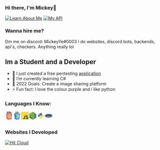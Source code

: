 ### Hi there, I'm Mickey👋 

[![Learn About Me](https://img.shields.io/website?label=mickeysworld.xyz&style=for-the-badge&url=https://mickeysworld.xyz)](https://mickeysworld.xyz)
[![My API](https://img.shields.io/website?label=agalts.xyz&style=for-the-badge&url=https://agalts.xyz)](https://agalts.xyz)

### Wanna hire me?
Dm me on discord: MickeyYe#0003
I do websites, discord bots, backends, api's, checkers. Anything really lol

## Im a Student and a Developer

- 🔭 I just created a free pentesting [application](https://github.com/Mickey758/Calani-AIO)
- 🌱 I’m currently learning C#
- 🥅 2022 Goals: Create a image sharing platform
- ⚡ Fun fact: I love the colour purple and i like python


### Languages I Know:

[<img align="left" alt="HTML5" width="26px" src="https://raw.githubusercontent.com/github/explore/80688e429a7d4ef2fca1e82350fe8e3517d3494d/topics/html/html.png" />](https://html.com)
[<img align="left" alt="CSS3" width="26px" src="https://raw.githubusercontent.com/github/explore/80688e429a7d4ef2fca1e82350fe8e3517d3494d/topics/css/css.png" />](https://web.dev/learn/css/)
[<img align="left" alt="JavaScript" width="26px" src="https://raw.githubusercontent.com/github/explore/80688e429a7d4ef2fca1e82350fe8e3517d3494d/topics/javascript/javascript.png" />](https://www.javascript.com/)
[<img align="left" alt="Node.js" width="26px" src="https://raw.githubusercontent.com/github/explore/80688e429a7d4ef2fca1e82350fe8e3517d3494d/topics/nodejs/nodejs.png" />](https://nodejs.org/en/)
[<img align="left" alt="Node.js" width="26px" src="https://raw.githubusercontent.com/github/explore/80688e429a7d4ef2fca1e82350fe8e3517d3494d/topics/python/python.png" />](https://www.python.org/)
[<img align="left" alt="Node.js" width="26px" src="https://raw.githubusercontent.com/github/explore/80688e429a7d4ef2fca1e82350fe8e3517d3494d/topics/php/php.png" />](https://www.php.net/)

<br/>
<br/>

### Websites I Developed

[![Hit Cloud](https://img.shields.io/website?label=hitly.cloud&style=for-the-badge&url=https://hitly.cloud/)](https://hitly.cloud)
